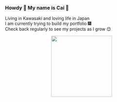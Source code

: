 ### Howdy 🐸 My name is Cai 🤗

Living in Kawasaki and loving life in Japan
<br>
I am currently trying to build my portfolio 🎆
<br>
Check back regularly to see my projects as I grow 😊
<br>
<p align="center">
  <img width="200" src="![FrogFrogsGIF](https://github.com/c8lindxson/c8lindxson/assets/128205478/388b3a32-c960-430e-9adc-c40a4fb67640)">
</p>



<!--
**c8lindxson/c8lindxson** is a ✨ _special_ ✨ repository because its `README.md` (this file) appears on your GitHub profile.

Here are some ideas to get you started:

- 🔭 I’m currently working on ...
- 🌱 I’m currently learning ...
- 👯 I’m looking to collaborate on ...
- 🤔 I’m looking for help with ...
- 💬 Ask me about ...
- 📫 How to reach me: ...
- 😄 Pronouns: ...
- ⚡ Fun fact: ...
-->
